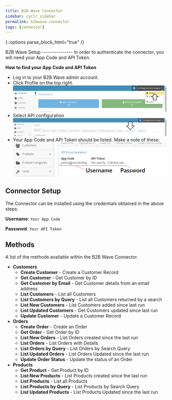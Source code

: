 ```yaml
---
title: B2B Wave Connector
sidebar: cyclr_sidebar
permalink: b2bwave-connector
tags: [connector]
---
```

{::options parse_block_html="true" /}
<section class="card">
B2B Wave Setup
---------------
In order to authenticate the connector, you will need your App Code and API Token.

**How to find your App Code and API Token**

* Log in to your B2B Wave admin account.
* Click Profile on the top right.
 ![](./images/b2bwave-clickprofile.png)
* Select API configuration
 ![](./images/b2bwave-clickapiconfig.png)
* Your App Code and API Token should be listed.  Make a note of these.
  ![](./images/b2bwave-unpw.png)

Connector Setup
---------------
The Connector can be installed using the credentials obtained in the above steps:

**Username**: `Your App Code`

**Password**: `Your API Token`

Methods
---------------
A list of the methods available within the B2B Wave Connector.

* **Customers**
  * **Create Customer** - Create a Customer Record
  * **Get Customer** - Get Customer by ID
  * **Get Customer by Email** - Get Customer details from an email address
  * **List Customers** - List all Customers
  * **List Customers by Query** - List all Customers returned by a search
  * **List New Customers** - List Customers added since last run
  * **List Updated Customers** - Get Customers updated since last run
  * **Update Customer** - Update a Customer Record
* **Orders**
  * **Create Order** - Create an Order
  * **Get Order** - Get Order by ID
  * **List New Orders** - List Orders created since the last run
  * **List Orders** - List Orders with Details
  * **List Orders by Query** - List Orders by Search Query
  * **List Updated Orders** - List Orders Updated since the last run
  * **Update Order Status** - Update the status of an Order 
*  **Products**
   * **Get Product** - Get Product by ID
   * **List New Products** - List Products created since the last run
   * **List Products** - List all Products
   * **List Products by Query** - List Products by Search Query
   * **List Updated Products** - List Products Updated since the last run



</section>

